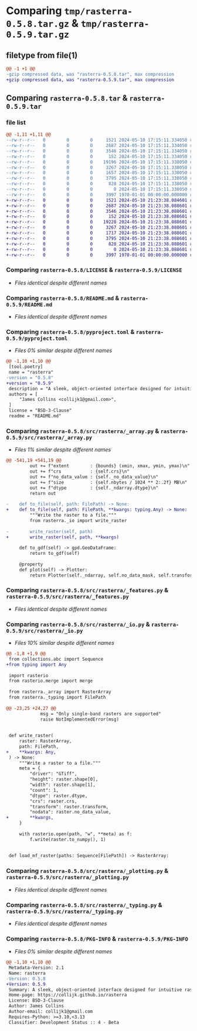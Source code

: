 # Comparing `tmp/rasterra-0.5.8.tar.gz` & `tmp/rasterra-0.5.9.tar.gz`

## filetype from file(1)

```diff
@@ -1 +1 @@
-gzip compressed data, was "rasterra-0.5.8.tar", max compression
+gzip compressed data, was "rasterra-0.5.9.tar", max compression
```

## Comparing `rasterra-0.5.8.tar` & `rasterra-0.5.9.tar`

### file list

```diff
@@ -1,11 +1,11 @@
--rw-r--r--   0        0        0     1521 2024-05-10 17:15:11.334050 rasterra-0.5.8/LICENSE
--rw-r--r--   0        0        0     2687 2024-05-10 17:15:11.334050 rasterra-0.5.8/README.md
--rw-r--r--   0        0        0     3546 2024-05-10 17:15:11.334050 rasterra-0.5.8/pyproject.toml
--rw-r--r--   0        0        0      152 2024-05-10 17:15:11.334050 rasterra-0.5.8/src/rasterra/__init__.py
--rw-r--r--   0        0        0    19196 2024-05-10 17:15:11.338050 rasterra-0.5.8/src/rasterra/_array.py
--rw-r--r--   0        0        0     3267 2024-05-10 17:15:11.338050 rasterra-0.5.8/src/rasterra/_features.py
--rw-r--r--   0        0        0     1657 2024-05-10 17:15:11.338050 rasterra-0.5.8/src/rasterra/_io.py
--rw-r--r--   0        0        0     3795 2024-05-10 17:15:11.338050 rasterra-0.5.8/src/rasterra/_plotting.py
--rw-r--r--   0        0        0      828 2024-05-10 17:15:11.338050 rasterra-0.5.8/src/rasterra/_typing.py
--rw-r--r--   0        0        0        0 2024-05-10 17:15:11.338050 rasterra-0.5.8/src/rasterra/py.typed
--rw-r--r--   0        0        0     3997 1970-01-01 00:00:00.000000 rasterra-0.5.8/PKG-INFO
+-rw-r--r--   0        0        0     1521 2024-05-10 21:23:38.084601 rasterra-0.5.9/LICENSE
+-rw-r--r--   0        0        0     2687 2024-05-10 21:23:38.088601 rasterra-0.5.9/README.md
+-rw-r--r--   0        0        0     3546 2024-05-10 21:23:38.088601 rasterra-0.5.9/pyproject.toml
+-rw-r--r--   0        0        0      152 2024-05-10 21:23:38.088601 rasterra-0.5.9/src/rasterra/__init__.py
+-rw-r--r--   0        0        0    19228 2024-05-10 21:23:38.088601 rasterra-0.5.9/src/rasterra/_array.py
+-rw-r--r--   0        0        0     3267 2024-05-10 21:23:38.088601 rasterra-0.5.9/src/rasterra/_features.py
+-rw-r--r--   0        0        0     1717 2024-05-10 21:23:38.088601 rasterra-0.5.9/src/rasterra/_io.py
+-rw-r--r--   0        0        0     3795 2024-05-10 21:23:38.088601 rasterra-0.5.9/src/rasterra/_plotting.py
+-rw-r--r--   0        0        0      828 2024-05-10 21:23:38.088601 rasterra-0.5.9/src/rasterra/_typing.py
+-rw-r--r--   0        0        0        0 2024-05-10 21:23:38.088601 rasterra-0.5.9/src/rasterra/py.typed
+-rw-r--r--   0        0        0     3997 1970-01-01 00:00:00.000000 rasterra-0.5.9/PKG-INFO
```

### Comparing `rasterra-0.5.8/LICENSE` & `rasterra-0.5.9/LICENSE`

 * *Files identical despite different names*

### Comparing `rasterra-0.5.8/README.md` & `rasterra-0.5.9/README.md`

 * *Files identical despite different names*

### Comparing `rasterra-0.5.8/pyproject.toml` & `rasterra-0.5.9/pyproject.toml`

 * *Files 0% similar despite different names*

```diff
@@ -1,10 +1,10 @@
 [tool.poetry]
 name = "rasterra"
-version = "0.5.8"
+version = "0.5.9"
 description = "A sleek, object-oriented interface designed for intuitive raster data manipulation in Python."
 authors = [
     "James Collins <collijk1@gmail.com>",
 ]
 license = "BSD-3-Clause"
 readme = "README.md"
```

### Comparing `rasterra-0.5.8/src/rasterra/_array.py` & `rasterra-0.5.9/src/rasterra/_array.py`

 * *Files 1% similar despite different names*

```diff
@@ -541,19 +541,19 @@
         out += f"extent        : {bounds} (xmin, xmax, ymin, ymax)\n"
         out += f"crs           : {self.crs}\n"
         out += f"no_data_value : {self._no_data_value}\n"
         out += f"size          : {self.nbytes / 1024 ** 2:.2f} MB\n"
         out += f"dtype         : {self._ndarray.dtype}\n"
         return out
 
-    def to_file(self, path: FilePath) -> None:
+    def to_file(self, path: FilePath, **kwargs: typing.Any) -> None:
         """Write the raster to a file."""
         from rasterra._io import write_raster
 
-        write_raster(self, path)
+        write_raster(self, path, **kwargs)
 
     def to_gdf(self) -> gpd.GeoDataFrame:
         return to_gdf(self)
 
     @property
     def plot(self) -> Plotter:
         return Plotter(self._ndarray, self.no_data_mask, self.transform)
```

### Comparing `rasterra-0.5.8/src/rasterra/_features.py` & `rasterra-0.5.9/src/rasterra/_features.py`

 * *Files identical despite different names*

### Comparing `rasterra-0.5.8/src/rasterra/_io.py` & `rasterra-0.5.9/src/rasterra/_io.py`

 * *Files 10% similar despite different names*

```diff
@@ -1,8 +1,9 @@
 from collections.abc import Sequence
+from typing import Any
 
 import rasterio
 from rasterio.merge import merge
 
 from rasterra._array import RasterArray
 from rasterra._typing import FilePath
 
@@ -23,25 +24,27 @@
             msg = "Only single-band rasters are supported"
             raise NotImplementedError(msg)
 
 
 def write_raster(
     raster: RasterArray,
     path: FilePath,
+    **kwargs: Any,
 ) -> None:
     """Write a raster to a file."""
     meta = {
         "driver": "GTiff",
         "height": raster.shape[0],
         "width": raster.shape[1],
         "count": 1,
         "dtype": raster.dtype,
         "crs": raster.crs,
         "transform": raster.transform,
         "nodata": raster.no_data_value,
+        **kwargs,
     }
 
     with rasterio.open(path, "w", **meta) as f:
         f.write(raster.to_numpy(), 1)
 
 
 def load_mf_raster(paths: Sequence[FilePath]) -> RasterArray:
```

### Comparing `rasterra-0.5.8/src/rasterra/_plotting.py` & `rasterra-0.5.9/src/rasterra/_plotting.py`

 * *Files identical despite different names*

### Comparing `rasterra-0.5.8/src/rasterra/_typing.py` & `rasterra-0.5.9/src/rasterra/_typing.py`

 * *Files identical despite different names*

### Comparing `rasterra-0.5.8/PKG-INFO` & `rasterra-0.5.9/PKG-INFO`

 * *Files 0% similar despite different names*

```diff
@@ -1,10 +1,10 @@
 Metadata-Version: 2.1
 Name: rasterra
-Version: 0.5.8
+Version: 0.5.9
 Summary: A sleek, object-oriented interface designed for intuitive raster data manipulation in Python.
 Home-page: https://collijk.github.io/rasterra
 License: BSD-3-Clause
 Author: James Collins
 Author-email: collijk1@gmail.com
 Requires-Python: >=3.10,<3.13
 Classifier: Development Status :: 4 - Beta
```

